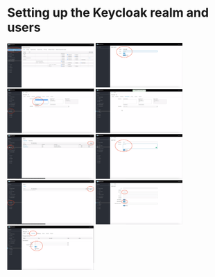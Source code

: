 # Setting up the Keycloak realm and users

<img src="https://github.com/wska/Katakoda-scenarios/blob/main/secure-api-endpoint-using-keycloak/img/step1.png?raw=true" width="200">

<img src="https://github.com/wska/Katakoda-scenarios/blob/main/secure-api-endpoint-using-keycloak/img/step2.png?raw=true" width="200">

<img src="https://github.com/wska/Katakoda-scenarios/blob/main/secure-api-endpoint-using-keycloak/img/step3.png?raw=true" width="200">

<img src="https://github.com/wska/Katakoda-scenarios/blob/main/secure-api-endpoint-using-keycloak/img/step4.png?raw=true" width="200">

<img src="https://github.com/wska/Katakoda-scenarios/blob/main/secure-api-endpoint-using-keycloak/img/step5.png?raw=true" width="200">

<img src="https://github.com/wska/Katakoda-scenarios/blob/main/secure-api-endpoint-using-keycloak/img/step6.png?raw=true" width="200">

<img src="https://github.com/wska/Katakoda-scenarios/blob/main/secure-api-endpoint-using-keycloak/img/step7.png?raw=true" width="200">

<img src="https://github.com/wska/Katakoda-scenarios/blob/main/secure-api-endpoint-using-keycloak/img/step8.png?raw=true" width="200">

<img src="https://github.com/wska/Katakoda-scenarios/blob/main/secure-api-endpoint-using-keycloak/img/step9.png?raw=true" width="200">



